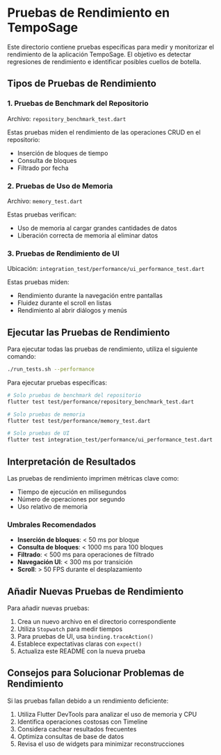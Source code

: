 # Pruebas de Rendimiento en TempoSage

Este directorio contiene pruebas específicas para medir y monitorizar el rendimiento de la aplicación TempoSage. El objetivo es detectar regresiones de rendimiento e identificar posibles cuellos de botella.

## Tipos de Pruebas de Rendimiento

### 1. Pruebas de Benchmark del Repositorio
Archivo: `repository_benchmark_test.dart`

Estas pruebas miden el rendimiento de las operaciones CRUD en el repositorio:
- Inserción de bloques de tiempo
- Consulta de bloques
- Filtrado por fecha

### 2. Pruebas de Uso de Memoria
Archivo: `memory_test.dart`

Estas pruebas verifican:
- Uso de memoria al cargar grandes cantidades de datos
- Liberación correcta de memoria al eliminar datos

### 3. Pruebas de Rendimiento de UI
Ubicación: `integration_test/performance/ui_performance_test.dart`

Estas pruebas miden:
- Rendimiento durante la navegación entre pantallas
- Fluidez durante el scroll en listas
- Rendimiento al abrir diálogos y menús

## Ejecutar las Pruebas de Rendimiento

Para ejecutar todas las pruebas de rendimiento, utiliza el siguiente comando:

```bash
./run_tests.sh --performance
```

Para ejecutar pruebas específicas:

```bash
# Solo pruebas de benchmark del repositorio
flutter test test/performance/repository_benchmark_test.dart

# Solo pruebas de memoria
flutter test test/performance/memory_test.dart

# Solo pruebas de UI
flutter test integration_test/performance/ui_performance_test.dart
```

## Interpretación de Resultados

Las pruebas de rendimiento imprimen métricas clave como:
- Tiempo de ejecución en milisegundos
- Número de operaciones por segundo
- Uso relativo de memoria

### Umbrales Recomendados

- **Inserción de bloques**: < 50 ms por bloque
- **Consulta de bloques**: < 1000 ms para 100 bloques
- **Filtrado**: < 500 ms para operaciones de filtrado
- **Navegación UI**: < 300 ms por transición
- **Scroll**: > 50 FPS durante el desplazamiento

## Añadir Nuevas Pruebas de Rendimiento

Para añadir nuevas pruebas:

1. Crea un nuevo archivo en el directorio correspondiente
2. Utiliza `Stopwatch` para medir tiempos
3. Para pruebas de UI, usa `binding.traceAction()`
4. Establece expectativas claras con `expect()`
5. Actualiza este README con la nueva prueba

## Consejos para Solucionar Problemas de Rendimiento

Si las pruebas fallan debido a un rendimiento deficiente:

1. Utiliza Flutter DevTools para analizar el uso de memoria y CPU
2. Identifica operaciones costosas con Timeline
3. Considera cachear resultados frecuentes
4. Optimiza consultas de base de datos
5. Revisa el uso de widgets para minimizar reconstrucciones 